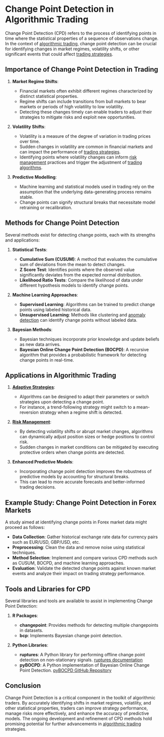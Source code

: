 # Change Point Detection in Algorithmic Trading

Change Point Detection (CPD) refers to the process of identifying points in time where the statistical properties of a sequence of observations change. In the context of [algorithmic trading](../a/algorithmic_trading.md), change point detection can be crucial for identifying changes in market regimes, volatility shifts, or other significant events that could affect [trading strategies](../t/trading_strategies.md).

## Importance of Change Point Detection in Trading

1. **Market Regime Shifts**:
    - Financial markets often exhibit different regimes characterized by distinct statistical properties.
    - Regime shifts can include transitions from bull markets to bear markets or periods of high volatility to low volatility.
    - Detecting these changes timely can enable traders to adjust their strategies to mitigate risks and exploit new opportunities.

2. **Volatility Shifts**:
    - Volatility is a measure of the degree of variation in trading prices over time.
    - Sudden changes in volatility are common in financial markets and can impact the performance of [trading strategies](../t/trading_strategies.md).
    - Identifying points where volatility changes can inform [risk management](../r/risk_management.md) practices and trigger the adjustment of [trading algorithms](../t/trading_algorithms.md).

3. **Predictive Modelling**:
    - Machine learning and statistical models used in trading rely on the assumption that the underlying data-generating process remains stable.
    - Change points can signify structural breaks that necessitate model retraining or recalibration.

## Methods for Change Point Detection

Several methods exist for detecting change points, each with its strengths and applications:

1. **Statistical Tests**:
    - **Cumulative Sum (CUSUM)**: A method that evaluates the cumulative sum of deviations from the mean to detect changes.
    - **Z Score Test**: Identifies points where the observed value significantly deviates from the expected normal distribution.
    - **Likelihood Ratio Tests**: Compare the likelihood of data under different hypothesis models to identify change points.

2. **Machine Learning Approaches**:
    - **Supervised Learning**: Algorithms can be trained to predict change points using labeled historical data.
    - **Unsupervised Learning**: Methods like clustering and [anomaly detection](../a/anomaly_detection.md) can identify change points without labeled data.

3. **Bayesian Methods**:
    - Bayesian techniques incorporate prior knowledge and update beliefs as new data arrives.
    - **Bayesian Online Change Point Detection (BOCPD)**: A recursive algorithm that provides a probabilistic framework for detecting change points in real-time.

## Applications in Algorithmic Trading

1. **[Adaptive Strategies](../a/adaptive_strategies.md)**:
    - Algorithms can be designed to adapt their parameters or switch strategies upon detecting a change point.
    - For instance, a trend-following strategy might switch to a mean-reversion strategy when a regime shift is detected.

2. **[Risk Management](../r/risk_management.md)**:
    - By detecting volatility shifts or abrupt market changes, algorithms can dynamically adjust position sizes or hedge positions to control risk.
    - Sudden changes in market conditions can be mitigated by executing protective orders when change points are detected.

3. **Enhanced Predictive Models**:
    - Incorporating change point detection improves the robustness of predictive models by accounting for structural breaks.
    - This can lead to more accurate forecasts and better-informed trading decisions.

## Example Study: Change Point Detection in Forex Markets

A study aimed at identifying change points in Forex market data might proceed as follows:
- **Data Collection**: Gather historical exchange rate data for currency pairs such as EUR/USD, GBP/USD, etc.
- **Preprocessing**: Clean the data and remove noise using statistical techniques.
- **Method Selection**: Implement and compare various CPD methods such as CUSUM, BOCPD, and machine learning approaches.
- **Evaluation**: Validate the detected change points against known market events and analyze their impact on trading strategy performance.

## Tools and Libraries for CPD

Several libraries and tools are available to assist in implementing Change Point Detection:

1. **R Packages**:
    - **changepoint**: Provides methods for detecting multiple changepoints in datasets.
    - **bcp**: Implements Bayesian change point detection.

2. **Python Libraries**:
    - **ruptures**: A Python library for performing offline change point detection on non-stationary signals.
      [ruptures documentation](https://centre-borelli.github.io/ruptures-docs/)
    - **pyBOCPD**: A Python implementation of Bayesian Online Change Point Detection.
      [pyBOCPD GitHub Repository](https://github.com/hildensia/pyBOCPD)

## Conclusion

Change Point Detection is a critical component in the toolkit of algorithmic traders. By accurately identifying shifts in market regimes, volatility, and other statistical properties, traders can improve strategy performance, manage risks more effectively, and enhance the accuracy of predictive models. The ongoing development and refinement of CPD methods hold promising potential for further advancements in [algorithmic trading](../a/algorithmic_trading.md) strategies.